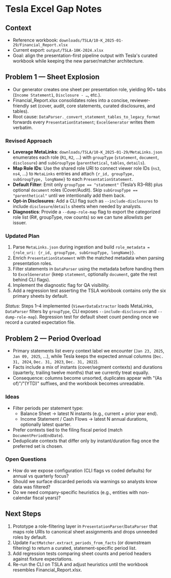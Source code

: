 # Tesla Excel Gap Notes

## Context
- Reference workbook: `downloads/TSLA/10-K_2025-01-29/Financial_Report.xlsx`
- Current export: `output/TSLA-10K-2024.xlsx`
- Goal: align the presentation-first pipeline output with Tesla's curated workbook while keeping the new parser/matcher architecture.

## Problem 1 — Sheet Explosion
- Our generator creates one sheet per presentation role, yielding 90+ tabs (`Income Statement1`, `Disclosure - …`, etc.).
- Financial_Report.xlsx consolidates roles into a concise, reviewer-friendly set (cover, audit, core statements, curated disclosures, and tables).
- Root cause: `DataParser._convert_statement_tables_to_legacy_format` forwards every `PresentationStatement`; `ExcelGenerator` writes them verbatim.

### Revised Approach
- **Leverage MetaLinks**: `downloads/TSLA/10-K_2025-01-29/MetaLinks.json` enumerates each role (`R1`, `R2`, …) with `groupType` (`statement`, `document`, `disclosure`) and `subGroupType` (`parenthetical`, `tables`, `details`).
- **Map Role IDs**: Use the shared role URI to connect viewer role IDs (`ns3`, `ns4`, …) to `MetaLinks` entries and attach `{r_id, groupType, subGroupType, longName}` to each `PresentationStatement`.
- **Default Filter**: Emit only `groupType == "statement"` (Tesla’s R3–R8) plus optional `document` roles (Cover/Audit). Skip `subGroupType == "parenthetical"` until we intentionally add them back.
- **Opt-in Disclosures**: Add a CLI flag such as `--include-disclosures` to include `disclosure`/`details` sheets when needed by analysts.
- **Diagnostics**: Provide a `--dump-role-map` flag to export the categorized role list (R#, groupType, row counts) so we can tune allowlists per issuer.

### Updated Plan
1. Parse `MetaLinks.json` during ingestion and build `role_metadata = {role_uri: {r_id, groupType, subGroupType, longName}}`.
2. Enrich `PresentationStatement` with the matched metadata when parsing presentation roles.
3. Filter statements in `DataParser` using the metadata before handing them to `ExcelGenerator` (keep `statement`, optionally `document`, gate the rest behind CLI flags).
4. Implement the diagnostic flag for QA visibility.
5. Add a regression test asserting the TSLA workbook contains only the six primary sheets by default.

_Status_: Steps 1–4 implemented (`ViewerDataExtractor` loads MetaLinks, `DataParser` filters by `groupType`, CLI exposes `--include-disclosures` and `--dump-role-map`). Regression test for default sheet count pending once we record a curated expectation file.

## Problem 2 — Period Overload
- Primary statements list every context label we encounter (`Jan 23, 2025`, `Jan 09, 2025`, …), while Tesla keeps the expected annual columns (`Dec. 31, 2024`, `Dec. 31, 2023`, `Dec. 31, 2022`).
- Facts include a mix of instants (cover/segment contexts) and durations (quarterly, trailing twelve months) that we currently treat equally.
- Consequence: columns become unsorted, duplicates appear with "(As of)"/"(YTD)" suffixes, and the workbook becomes unreadable.

### Ideas
- Filter periods per statement type:
  - Balance Sheet → latest N instants (e.g., current + prior year end).
  - Income Statement / Cash Flows → latest N annual durations, optionally latest quarter.
- Prefer contexts tied to the filing fiscal period (match `DocumentPeriodEndDate`).
- Deduplicate contexts that differ only by instant/duration flag once the preferred set is chosen.

### Open Questions
- How do we expose configuration (CLI flags vs coded defaults) for annual vs quarterly focus?
- Should we surface discarded periods via warnings so analysts know data was filtered?
- Do we need company-specific heuristics (e.g., entities with non-calendar fiscal years)?

## Next Steps
1. Prototype a role-filtering layer in `PresentationParser`/`DataParser` that maps role URIs to canonical sheet assignments and drops unneeded roles by default.
2. Update `FactMatcher.extract_periods_from_facts` (or downstream filtering) to return a curated, statement-specific period list.
3. Add regression tests comparing sheet counts and period headers against fixture expectations.
4. Re-run the CLI on TSLA and adjust heuristics until the workbook resembles Financial_Report.xlsx.
